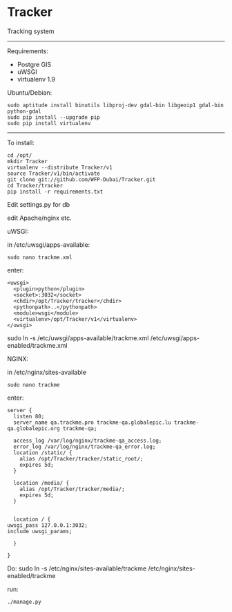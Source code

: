 Tracker
=======

Tracking system
***
Requirements:

* Postgre GIS
* uWSGI
* virtualenv 1.9

Ubuntu/Debian:



    sudo aptitude install binutils libproj-dev gdal-bin libgeoip1 gdal-bin python-gdal 
    sudo pip install --upgrade pip
    sudo pip install virtualenv

****
To install:


    cd /opt/
    mkdir Tracker
    virtualenv --distribute Tracker/v1
    source Tracker/v1/bin/activate
    git clone git://github.com/WFP-Dubai/Tracker.git
    cd Tracker/tracker
    pip install -r requirements.txt

Edit settings.py for db


edit Apache/nginx etc.

uWSGI:

in /etc/uwsgi/apps-available:


    sudo nano trackme.xml

enter:

    <uwsgi>
      <plugin>python</plugin>
      <socket>:3032</socket>
      <chdir>/opt/Tracker/tracker</chdir>
      <pythonpath>..</pythonpath>
      <module>wsgi</module>
      <virtualenv>/opt/Tracker/v1</virtualenv>
    </uwsgi>

sudo ln -s /etc/uwsgi/apps-available/trackme.xml /etc/uwsgi/apps-enabled/trackme.xml

NGINX:

in /etc/nginx/sites-available

    sudo nano trackme

enter:

    server {
      listen 80;
      server_name qa.trackme.pro trackme-qa.globalepic.lu trackme-qa.globalepic.org trackme-qa; 

      access_log /var/log/nginx/trackme-qa_access.log;
      error_log /var/log/nginx/trackme-qa_error.log;
      location /static/ {
        alias /opt/Tracker/tracker/static_root/;
        expires 5d;
      }

      location /media/ {
        alias /opt/Tracker/tracker/media/;
        expires 5d;
      }


      location / {
    uwsgi_pass 127.0.0.1:3032;
    include uwsgi_params;  

      }

    }

Do:
    sudo ln -s /etc/nginx/sites-available/trackme /etc/nginx/sites-enabled/trackme
    
    
run:


    ./manage.py